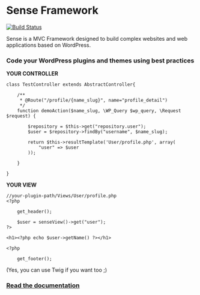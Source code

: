 Sense Framework
=====
[![Build Status](https://travis-ci.org/Simettric/Sense.svg?branch=master)](https://travis-ci.org/Simettric/Sense)

Sense is a MVC Framework designed to build complex websites and web applications based on WordPress.

### Code your WordPress plugins and themes using best practices
 

**YOUR CONTROLLER**

    
    class TestController extends AbstractController{
        
        /**
         * @Route("/profile/{name_slug}", name="profile_detail")
         */
        function demoAction($name_slug, \WP_Query $wp_query, \Request $request) {
             
            $repository = $this->get("repository.user");
            $user = $repository->findBy("username", $name_slug);
             
            return $this->resultTemplate('User/profile.php', array(
                "user" => $user
            ));
       
        }
   
    }
    
**YOUR VIEW**
    
    //your-plugin-path/Views/User/profile.php     
    <?php
    
        get_header();
        
        $user = senseView()->get("user");
    ?>
     
    <h1><?php echo $user->getName() ?></h1>
     
    <?php
    
        get_footer();
    
(Yes, you can use Twig if you want too ;)
    
### [Read the documentation](http://sense.readthedocs.io/en/latest/) 

